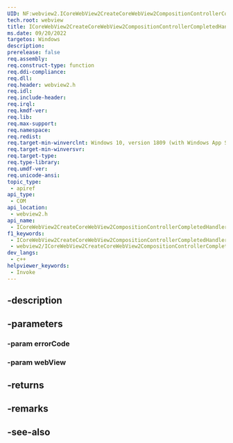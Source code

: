 ```yaml
---
UID: NF:webview2.ICoreWebView2CreateCoreWebView2CompositionControllerCompletedHandler.Invoke
tech.root: webview
title: ICoreWebView2CreateCoreWebView2CompositionControllerCompletedHandler::Invoke
ms.date: 09/20/2022
targetos: Windows
description: 
prerelease: false
req.assembly: 
req.construct-type: function
req.ddi-compliance: 
req.dll: 
req.header: webview2.h
req.idl: 
req.include-header: 
req.irql: 
req.kmdf-ver: 
req.lib: 
req.max-support: 
req.namespace: 
req.redist: 
req.target-min-winverclnt: Windows 10, version 1809 (with Windows App SDK 1.1 or later)
req.target-min-winversvr: 
req.target-type: 
req.type-library: 
req.umdf-ver: 
req.unicode-ansi: 
topic_type:
 - apiref
api_type:
 - COM
api_location:
 - webview2.h
api_name:
 - ICoreWebView2CreateCoreWebView2CompositionControllerCompletedHandler::Invoke
f1_keywords:
 - ICoreWebView2CreateCoreWebView2CompositionControllerCompletedHandler::Invoke
 - webview2/ICoreWebView2CreateCoreWebView2CompositionControllerCompletedHandler::Invoke
dev_langs:
 - c++
helpviewer_keywords:
 - Invoke
---
```


## -description

## -parameters

### -param errorCode

### -param webView

## -returns

## -remarks

## -see-also

